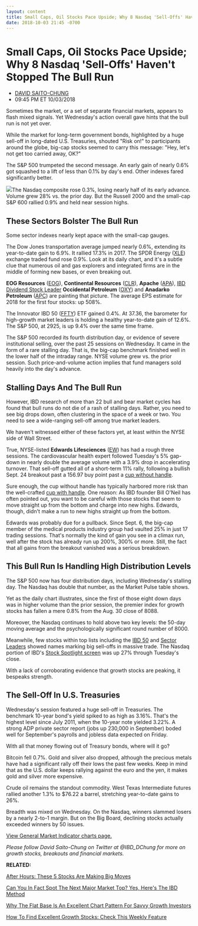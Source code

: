```yaml
---
layout: content
title: Small Caps, Oil Stocks Pace Upside; Why 8 Nasdaq 'Sell-Offs' Haven't Stopped The Bull Run
date: 2018-10-03 21:45 -0700
---
```



Small Caps, Oil Stocks Pace Upside; Why 8 Nasdaq 'Sell-Offs' Haven't Stopped The Bull Run
==========================================================================================




* [DAVID SAITO-CHUNG](https://www.investors.com/author/chungd/ "Posts by DAVID SAITO-CHUNG")
* 09:45 PM ET 10/03/2018




Sometimes the market, or a set of separate financial markets, appears to flash mixed signals. Yet Wednesday's action overall gave hints that the bull run is not yet over.


While the market for long-term government bonds, highlighted by a huge sell-off in long-dated U.S. Treasuries, shouted "Risk on!" to participants around the globe, big-cap stocks seemed to carry this message: "Hey, let's not get too carried away, OK?"


The S&P 500 trumpeted the second message. An early gain of nearly 0.6% got squashed to a lift of less than 0.1% by day's end. Other indexes fared significantly better.


![](https://www.investors.com/wp-content/uploads/2018/10/MP_8x4_100318-202x300.jpg)The Nasdaq composite rose 0.3%, losing nearly half of its early advance. Volume grew 28% vs. the prior day. But the Russell 2000 and the small-cap S&P 600 rallied 0.9% and held near session highs.


These Sectors Bolster The Bull Run
----------------------------------


Some sector indexes nearly kept apace with the small-cap gauges.


The Dow Jones transportation average jumped nearly 0.6%, extending its year-to-date gain to 6.9%. It rallied 17.3% in 2017. The SPDR Energy ([XLE](https://research.investors.com/quote.aspx?symbol=XLE)) exchange traded fund rose 0.9%. Look at its daily chart, and it's a subtle clue that numerous oil and gas explorers and integrated firms are in the middle of forming new bases, or even breaking out.


**EOG Resources** ([EOG](https://research.investors.com/quote.aspx?symbol=EOG)), **Continental Resources** ([CLR](https://research.investors.com/quote.aspx?symbol=CLR)), **Apache** ([APA](https://research.investors.com/quote.aspx?symbol=APA)), [IBD Dividend Stock Leader](https://www.investors.com/data-tables/dividend-leaders-oct-02-2018/) **Occidental Petroleum** ([OXY](https://research.investors.com/quote.aspx?symbol=OXY)) and **Anadarko Petroleum** ([APC](https://research.investors.com/quote.aspx?symbol=APC)) are painting that picture. The average EPS estimate for 2018 for the first four stocks: up 508%.


The Innovator IBD 50 ([FFTY](https://research.investors.com/quote.aspx?symbol=FFTY)) ETF gained 0.4%. At 37.36, the barometer for high-growth market leaders is holding a healthy year-to-date gain of 12.6%. The S&P 500, at 2925, is up 9.4% over the same time frame.


The S&P 500 recorded its fourth distribution day, or evidence of severe institutional selling, over the past 25 sessions on Wednesday. It came in the form of a rare stalling day. That is, the big-cap benchmark finished well in the lower half of the intraday range. NYSE volume grew vs. the prior session. Such price-and-volume action implies that fund managers sold heavily into the day's advance.


Stalling Days And The Bull Run
------------------------------


However, IBD research of more than 22 bull and bear market cycles has found that bull runs do not die of a rash of stalling days. Rather, you need to see big drops down, often clustering in the space of a week or two. You need to see a wide-ranging sell-off among true market leaders.


We haven't witnessed either of these factors yet, at least within the NYSE side of Wall Street.


True, NYSE-listed **Edwards Lifesciences** ([EW](https://research.investors.com/quote.aspx?symbol=EW)) has had a rough three sessions. The cardiovascular health expert followed Tuesday's 5% gap-down in nearly double the average volume with a 3.9% drop in accelerating turnover. That sell-off gutted all of a short-term 11% rally, following a bullish Sept. 24 breakout past a 156.97 buy point past a [cup without handle](https://www.investors.com/how-to-invest/investors-corner/investing-202-why-some-great-cup-bases-dont-form-a-handle/).



Sure enough, the cup without handle has typically harbored more risk than the well-crafted [cup with handle](https://www.investors.com/how-to-invest/investors-corner/the-basics-how-to-analyze-a-stocks-cup-with-handle/). One reason: As IBD founder Bill O'Neil has often pointed out, you want to be careful with those stocks that seem to move straight up from the bottom and charge into new highs. Edwards, though, didn't make a run to new highs straight up from the bottom.


Edwards was probably due for a pullback. Since Sept. 6, the big-cap member of the medical products industry group had vaulted 25% in just 17 trading sessions. That's normally the kind of gain you see in a climax run, well after the stock has already run up 200%, 300% or more. Still, the fact that all gains from the breakout vanished was a serious breakdown.


This Bull Run Is Handling High Distribution Levels
--------------------------------------------------


The S&P 500 now has four distribution days, including Wednesday's stalling day. The Nasdaq has double that number, as the Market Pulse table shows.


Yet as the daily chart illustrates, since the first of those eight down days was in higher volume than the prior session, the premier index for growth stocks has fallen a mere 0.8% from the Aug. 30 close of 8088.


Moreover, the Nasdaq continues to hold above two key levels: the 50-day moving average and the psychologically significant round number of 8000.


Meanwhile, few stocks within top lists including the [IBD 50](https://research.investors.com/stock-lists/ibd-50/) and [Sector Leaders](https://research.investors.com/stock-lists/sector-leaders) showed names marking big sell-offs in massive trade. The Nasdaq portion of IBD's [Stock Spotlight screen](https://research.investors.com/stock-lists/stock-spotlight/) was up 27% through Tuesday's close.


With a lack of corroborating evidence that growth stocks are peaking, it bespeaks strength.


The Sell-Off In U.S. Treasuries
-------------------------------


Wednesday's session featured a huge sell-off in Treasuries. The benchmark 10-year bond's yield spiked to as high as 3.16%. That's the highest level since July 2011, when the 10-year note yielded 3.22%. A strong ADP private sector report (jobs up 230,000 in September) boded well for September's payrolls and jobless data expected on Friday.


With all that money flowing out of Treasury bonds, where will it go?


Bitcoin fell 0.7%. Gold and silver also dropped, although the precious metals have had a significant rally off their lows the past few weeks. Keep in mind that as the U.S. dollar keeps rallying against the euro and the yen, it makes gold and silver more expensive.


Crude oil remains the standout commodity. West Texas Intermediate futures rallied another 1.3% to $76.22 a barrel, stretching year-to-date gains to 26%.


Breadth was mixed on Wednesday. On the Nasdaq, winners slammed losers by a nearly 2-to-1 margin. But on the Big Board, declining stocks actually exceeded winners by 50 issues.


[View General Market Indicator charts page.](https://www.investors.com/wp-content/uploads/2018/10/IBD0310152839GMI.pdf)


*Please follow David Saito-Chung on Twitter at @IBD\_DChung for more on growth stocks, breakouts and financial markets.*


**RELATED:**


[After Hours: These 5 Stocks Are Making Big Moves](https://www.investors.com/market-trend/stock-market-today/dow-jones-futures-cloudera-hortonworks-merger-tilray-barnes-and-noble-hp-dividend/)


[Can You In Fact Spot The Next Major Market Top? Yes, Here's The IBD Method](https://www.investors.com/how-to-invest/investors-corner/how-do-you-spot-a-major-market-top-easy-look-for-heavy-distribution/)


[Why The Flat Base Is An Excellent Chart Pattern For Savvy Growth Investors](https://www.investors.com/how-to-invest/investors-corner/chart-patterns-flat-base-dull-trade-positive-action/)


[How To Find Excellent Growth Stocks: Check This Weekly Feature](https://www.investors.com/category/stock-lists/stocks-near-a-buy-zone/)




